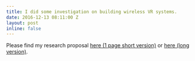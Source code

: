 ```yaml
---
title: I did some investigation on building wireless VR systems.
date: 2016-12-13 08:11:00 Z
layout: post
inline: false
---
```


Please find my research proposal [here (1 page short version)](/files/WirelessVR_RP_short.pdf) or [here (long version)](/files/WirelessVR_RP.pdf).

